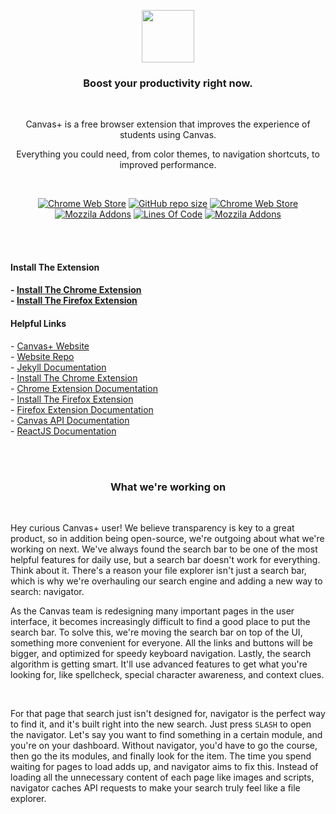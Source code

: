 <p align="center">
  <img width="84" src="https://s3.us-west-2.amazonaws.com/secure.notion-static.com/4992cb94-2baa-467e-b79c-cfc41a28972e/canvas-plus-favicon-active.png?X-Amz-Algorithm=AWS4-HMAC-SHA256&X-Amz-Credential=AKIAT73L2G45O3KS52Y5%2F20210919%2Fus-west-2%2Fs3%2Faws4_request&X-Amz-Date=20210919T025233Z&X-Amz-Expires=86400&X-Amz-Signature=25a856928d704ad0f27fd24f938dead06b6d65bfedce0e95264d406fb47782b7&X-Amz-SignedHeaders=host&response-content-disposition=filename%20%3D%22canvas-plus-favicon-active.png%22">
</p>
<h3 align="center">Boost your productivity right now.</h3>
<br>
<p align="center">Canvas+ is a free browser extension that improves the experience of students using Canvas.</p>
<p align="center">Everything you could need, from color themes, to navigation shortcuts, to improved performance.</p>

<br>

<p align="center">
<a href="https://chrome.google.com/webstore/detail/canvas%2B/kdkadcnebmokaadholinmnpjelphnghh"><img alt="Chrome Web Store" src="https://img.shields.io/chrome-web-store/users/kdkadcnebmokaadholinmnpjelphnghh?label=Chrome%20Users&color=important"></a>
<a href="https://www.github.com/canvasplus/extension"><img alt="GitHub repo size" src="https://img.shields.io/github/repo-size/canvasplus/extension"></a>
<a href="https://chrome.google.com/webstore/detail/canvas%2B/kdkadcnebmokaadholinmnpjelphnghh"><img alt="Chrome Web Store" src="https://img.shields.io/chrome-web-store/rating/kdkadcnebmokaadholinmnpjelphnghh?label=Chrome%20Rating"></a>
<br>  
<a href="https://addons.mozilla.org/en-US/firefox/addon/canvasplus/"><img alt="Mozzila Addons" src="https://img.shields.io/amo/users/canvasplus?color=orange&label=Firefox%20Users"></a>
<a href="https://www.github.com/canvasplus/extension"><img alt="Lines Of Code" src="https://img.shields.io/tokei/lines/github/canvasplus/extension"></a>
<a href="https://addons.mozilla.org/en-US/firefox/addon/canvasplus/"><img alt="Mozzila Addons" src="https://img.shields.io/amo/rating/canvasplus?label=Firefox%20Rating"></a>
</p>

<br><br>
  <h4>Install The Extension<h4>
- <a href="https://chrome.google.com/webstore/detail/canvas%2B/kdkadcnebmokaadholinmnpjelphnghh">Install The Chrome Extension</a><br>
- <a href="https://addons.mozilla.org/en-US/firefox/addon/canvasplus/">Install The Firefox Extension</a><br>
  
  <h4>Helpful Links</h4>
- <a href="https://canvasplus.org">Canvas+ Website</a><br>
- <a href="https://www.github.com/canvasplus/web">Website Repo</a><br>
- <a href="https://jekyllrb.com/docs/">Jekyll Documentation</a><br>
- <a href="https://chrome.google.com/webstore/detail/canvas%2B/kdkadcnebmokaadholinmnpjelphnghh">Install The Chrome Extension</a><br>
- <a href="https://developer.chrome.com/docs/extensions/">Chrome Extension Documentation</a><br>
- <a href="https://addons.mozilla.org/en-US/firefox/addon/canvasplus/">Install The Firefox Extension</a><br>
- <a href="https://developer.mozilla.org/en-US/docs/Mozilla/Add-ons/WebExtensions/">Firefox Extension Documentation</a><br>
- <a href="https://canvas.instructure.com/doc/api/">Canvas API Documentation</a><br>
- <a href="https://reactjs.org/docs/getting-started.html/">ReactJS Documentation</a>

</p>

<br><br>

<h3 align="center">What we're working on</h3>
<br>

Hey curious Canvas+ user! We believe transparency is key to a great product, so in addition being open-source, we're outgoing about what we're working on next. We've always found the search bar to be one of the most helpful features for daily use, but a search bar doesn't work for everything. Think about it. There's a reason your file explorer isn't just a search bar, which is why we're overhauling our search engine and adding a new way to search: navigator.
<br>

As the Canvas team is redesigning many important pages in the user interface, it becomes increasingly difficult to find a good place to put the search bar. To solve this, we're moving the search bar on top of the UI, something more convenient for everyone. All the links and buttons will be bigger, and optimized for speedy keyboard navigation. Lastly, the search algorithm is getting smart. It'll use advanced features to get what you're looking for, like spellcheck, special character awareness, and context clues.

<br>

For that page that search just isn't designed for, navigator is the perfect way to find it, and it's built right into the new search. Just press `SLASH` to open the navigator. Let's say you want to find something in a certain module, and you're on your dashboard. Without navigator, you'd have to go the course, then go the its modules, and finally look for the item. The time you spend waiting for pages to load adds up, and navigator aims to fix this. Instead of loading all the unnecessary content of each page like images and scripts, navigator caches API requests to make your search truly feel like a file explorer.

<br>
